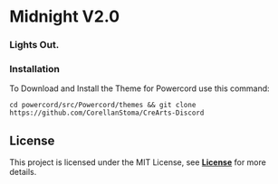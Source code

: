 # Midnight V2.0
### Lights Out.

### Installation
To Download and Install the Theme for Powercord use this command:
```
cd powercord/src/Powercord/themes && git clone https://github.com/CorellanStoma/CreArts-Discord
```
## License
This project is licensed under the MIT License, see [**License**](https://raw.githubusercontent.com/ItsTatsuya/Midnight/master/License.md) for more details.
